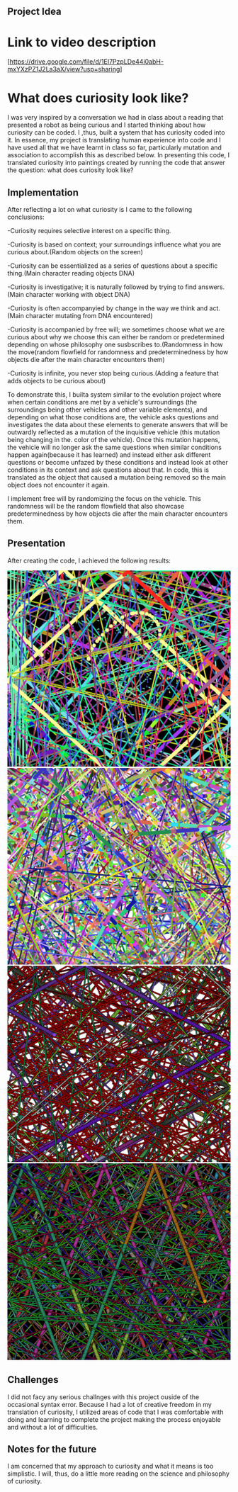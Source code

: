 ## Project Idea

# Link to video description
[https://drive.google.com/file/d/1EI7PzpLDe44i0abH-mxYXzPZ1J2La3aX/view?usp=sharing]

# What does curiosity look like?
I was very inspired by a conversation we had in class about a reading that presented a robot as being curious and I started thinking about how curiosity can be coded. I ,thus, built a system that has curiosity coded into it. In essence, my project is translating human experience into code and I have used all that we have learnt in class so far, particularly mutation and association to accomplish this as described below. In presenting this code, I translated curiosity into paintings created by running the code that answer the question: what does curiosity look like?

## Implementation 

After reflecting a lot on what curiosity is I came to the following conclusions: 

-Curiosity requires selective interest on a specific thing.

-Curiosity is based on context; your surroundings influence what you are curious about.(Random objects on the screen)

-Curiosity can be essentialized as a series of questions about a specific thing.(Main character reading objects DNA)

-Curiosity is investigative; it is naturally followed by trying to find answers.(Main character working with object DNA)

-Curiosity is often accompanyied by change in the way we think and act.(Main character mutating from DNA encountered)

-Curiosity is accompanied by free will; we sometimes choose what we are curious about why we choose this can either be random or predetermined depending on whose philosophy one susbscribes to.(Randomness in how the move(random flowfield for randomness and predeterminedness by how objects die after the main character encounters them)

-Curiosity is infinite, you never stop being curious.(Adding a feature that adds objects to be curious about) 

To demonstrate this, I builta system similar to the evolution project where when certain conditions are met by a vehicle's surroundings (the surroundings being other vehicles and other variable elements), and depending on what those conditions are, the vehicle asks questions and investigates the data about these elements to generate answers that will be outwardly reflected as a mutation of the inquisitive vehicle (this mutation being changing in the. color of the vehicle). Once this mutation happens, the vehicle will no longer ask the same questions when similar conditions happen again(because it has learned) and instead either ask different questions or become unfazed by these conditions and instead look at other conditions in its context and ask questions about that. In code, this is translated as the object that caused a mutation being removed so the main object does not encounter it again.

I implement free will by randomizing the focus on the vehicle. This randomness will be the random flowfield that also showcase predeterminedness by how objects die after the main character encounters them.

## Presentation
After creating the code, I achieved the following results:

![](1.png)
![](2.png)
![](3.png)
![](4.png)

## Challenges
I did not facy any serious challnges with this project ouside of the occasional syntax error. Because I had a lot of creative freedom in my translation of curiosity, I utilized areas of code that I was comfortable with doing and learning to complete the project making the process enjoyable and without a lot of difficulties.


## Notes for the future
I am concerned that my approach to curiosity and what it means is too simplistic. I will, thus, do a little more reading on the science and philosophy of curiosity.




